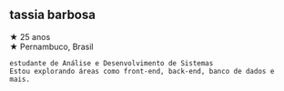 ## tassia barbosa  

  ★ 25 anos  
  ★ Pernambuco, Brasil  

    estudante de Análise e Desenvolvimento de Sistemas 
    Estou explorando áreas como front-end, back-end, banco de dados e mais.
